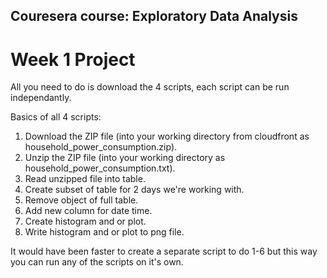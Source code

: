 ## Couresera course: Exploratory Data Analysis 
# Week 1 Project

All you need to do is download the 4 scripts, each script can be run independantly.

Basics of all 4 scripts:
1. Download the ZIP file (into your working directory from cloudfront as household_power_consumption.zip).
2. Unzip the ZIP file (into your working directory as household_power_consumption.txt).
3. Read unzipped file into table.
4. Create subset of table for 2 days we're working with.
5. Remove object of full table.
6. Add new column for date time.
7. Create histogram and or plot.
8. Write histogram and or plot to png file.

It would have been faster to create a separate script to do 1-6 but this way you can run any of the scripts on it's own.